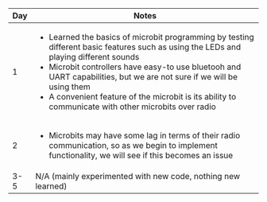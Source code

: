|Day|Notes|
|-|-|
|1| <ul><li>Learned the basics of microbit programming by testing different basic features such as using the LEDs and playing different sounds <li>Microbit controllers have easy-to use bluetooh and UART capabilities, but we are not sure if we will be using them <li>A convenient feature of the microbit is its ability to communicate with other microbits over radio|
|2| <ul><li>Microbits may have some lag in terms of their radio communication, so as we begin to implement functionality, we will see if this becomes an issue|
|3-5| N/A (mainly experimented with new code, nothing new learned)|
